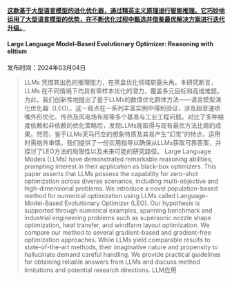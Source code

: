 #### [这款基于大型语言模型的进化优化器，通过精英主义原理进行智能推理。它巧妙地运用了大型语言模型的优势，在不断优化过程中甄选并借鉴最优解决方案进行迭代升级。](https://arxiv.org/abs/2403.02054)
#### Large Language Model-Based Evolutionary Optimizer: Reasoning with elitism
发布时间：2024年03月04日
> LLMs 凭借其出色的推理能力，在黑盒优化领域崭露头角。本研究断言，LLMs 在不同情境下均具有零样本优化的潜力，覆盖多元目标和高维难题。为此，我们创新性地提出了基于LLMs的数值优化群体方法——语言模型演化优化器（LEO）。这一观点在一系列丰富实例中得到验证，涉及超音速喷嘴外形优化、传热及风电场布局等多个基准与工业工程问题。对比了多种梯度依赖和非依赖的优化策略后，发现LLMs能取得与现有最优方法比肩的成果。然而，鉴于LLMs天马行空的想象特质及其易产生“幻觉”的特点，运用时需格外审慎。我们提供了一份实用指导以确保从LLMs获取可靠答案，并探讨了LEO方法的局限性以及未来可能的研究路径。
> Large Language Models (LLMs) have demonstrated remarkable reasoning abilities, prompting interest in their application as black-box optimizers. This paper asserts that LLMs possess the capability for zero-shot optimization across diverse scenarios, including multi-objective and high-dimensional problems. We introduce a novel population-based method for numerical optimization using LLMs called Language-Model-Based Evolutionary Optimizer (LEO). Our hypothesis is supported through numerical examples, spanning benchmark and industrial engineering problems such as supersonic nozzle shape optimization, heat transfer, and windfarm layout optimization. We compare our method to several gradient-based and gradient-free optimization approaches. While LLMs yield comparable results to state-of-the-art methods, their imaginative nature and propensity to hallucinate demand careful handling. We provide practical guidelines for obtaining reliable answers from LLMs and discuss method limitations and potential research directions.
LLM应用